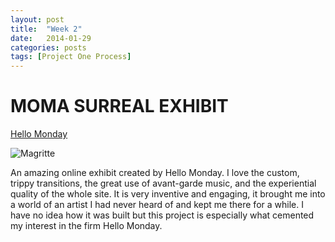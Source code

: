 ```yaml
---
layout: post
title:  "Week 2"
date:   2014-01-29
categories: posts
tags: [Project One Process]
---
```


# MOMA SURREAL EXHIBIT

[Hello Monday](http://hellomonday.com/)

![Magritte](http://wpc.7ce6.edgecastcdn.net/807CE6/hellomonday_com/assets/images/case-studies/magritte/header/artwork.jpg?1111233/750/540)

An amazing online exhibit created by Hello Monday. I love the custom, trippy transitions, the great use of avant-garde music, and the experiential quality of the whole site. It is very inventive and engaging, it brought me into a world of an artist I had never heard of and kept me there for a while. I have no idea how it was built but this project is especially what cemented my interest in the firm Hello Monday.